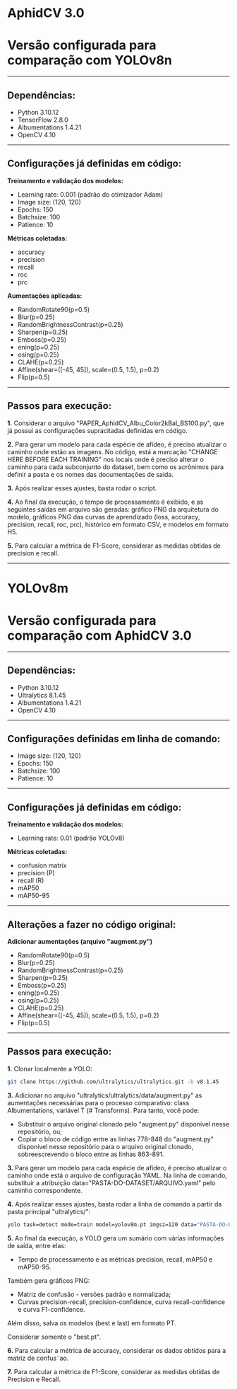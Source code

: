 # AphidCV 3.0
# Versão configurada para comparação com YOLOv8n
***

## Dependências:

- Python 3.10.12
- TensorFlow 2.8.0
- Albumentations 1.4.21
- OpenCV 4.10

***

## Configurações já definidas em código:

**Treinamento e validação dos modelos:**

- Learning rate: 0.001 (padrão do otimizador Adam)
- Image size: (120, 120)
- Epochs: 150
- Batchsize: 100
- Patience: 10

**Métricas coletadas:**

- accuracy
- precision
- recall
- roc
- prc

**Aumentações aplicadas:**

- RandomRotate90(p=0.5)
- Blur(p=0.25)
- RandomBrightnessContrast(p=0.25)
- Sharpen(p=0.25)
- Emboss(p=0.25)
- ening(p=0.25)
- osing(p=0.25)
- CLAHE(p=0.25)
- Affine(shear=([-45, 45]), scale=(0.5, 1.5), p=0.2)
- Flip(p=0.5)

***

## Passos para execução:

**1.** Considerar o arquivo "PAPER_AphidCV_Albu_Color2kBal_BS100.py", que já possui as configurações supracitadas definidas em código.

**2.** Para gerar um modelo para cada espécie de afídeo, é preciso atualizar o caminho onde estão as imagens. No código, está a marcação "CHANGE HERE BEFORE EACH TRAINING" nos locais onde é preciso alterar o caminho para cada subconjunto do dataset, bem como os acrônimos para definir a pasta e os nomes das documentações de saída.

**3.** Após realizar esses ajustes, basta rodar o script.

**4.** Ao final da execução, o tempo de processamento é exibido, e as seguintes saídas em arquivo são geradas: gráfico PNG da arquitetura do modelo, gráficos PNG das curvas de aprendizado (loss, accuracy, precision, recall, roc, prc), histórico em formato CSV, e modelos em formato H5.

**5.** Para calcular a métrica de F1-Score, considerar as medidas obtidas de precision e recall.


***


# YOLOv8m
# Versão configurada para comparação com AphidCV 3.0

***

## Dependências:

- Python 3.10.12
- Ultralytics 8.1.45
- Albumentations 1.4.21
- OpenCV 4.10

***

## Configurações definidas em linha de comando:

- Image size: (120, 120)
- Epochs: 150
- Batchsize: 100
- Patience: 10

***

## Configurações já definidas em código:

**Treinamento e validação dos modelos:**
- Learning rate: 0.01 (padrão YOLOv8)

**Métricas coletadas:**
- confusion matrix
- precision (P)
- recall (R)
- mAP50
- mAP50-95
  
***

## Alterações a fazer no código original:

**Adicionar aumentações (arquivo "augment.py")**
- RandomRotate90(p=0.5)
- Blur(p=0.25)
- RandomBrightnessContrast(p=0.25)
- Sharpen(p=0.25)
- Emboss(p=0.25)
- ening(p=0.25)
- osing(p=0.25)
- CLAHE(p=0.25)
- Affine(shear=([-45, 45]), scale=(0.5, 1.5), p=0.2)
- Flip(p=0.5)
  
***

## Passos para execução:

**1.** Clonar localmente a YOLO:
```bash
git clone https://github.com/ultralytics/ultralytics.git -b v8.1.45
```
**3.** Adicionar no arquivo "ultralytics/ultralytics/data/augment.py" as aumentações necessárias para o processo comparativo: class Albumentations, variável T (# Transforms).
Para tanto, você pode:

- Substituir o arquivo original clonado pelo "augment.py" disponível nesse repositório, ou;
- Copiar o bloco de código entre as linhas 778-848 do "augment.py" disponível nesse repositório para o arquivo original clonado, sobreescrevendo o bloco entre as linhas 863-891.

**3.** Para gerar um modelo para cada espécie de afídeo, é preciso atualizar o caminho onde está o arquivo de configuração YAML. Na linha de comando, substituir a atribuição data="PASTA-DO-DATASET/ARQUIVO.yaml" pelo caminho correspondente.

**4.** Após realizar esses ajustes, basta rodar a linha de comando a partir da pasta principal "ultralytics/":

```bash
yolo task=detect mode=train model=yolov8m.pt imgsz=120 data="PASTA-DO-DATASET/ARQUIVO.yaml" epochs=150 batch=100 workers=20 device=0 val=True keras=True patience=10 augment=true
```

**5.** Ao final da execução, a YOLO gera um sumário com várias informações de saída, entre elas: 
- Tempo de processamento e as métricas precision, recall, mAP50 e mAP50-95.

Também gera gráficos PNG: 
- Matriz de confusão - versões padrão e normalizada;
- Curvas precision-recall, precision-confidence, curva recall-confidence e curva F1-confidence. 

Além disso, salva os modelos (best e last) em formato PT. 

Considerar somente o "best.pt".

**6.** Para calcular a métrica de accuracy, considerar os dados obtidos para a matriz de confus˜ao.

**7.** Para calcular a métrica de F1-Score, considerar as medidas obtidas de Precision e Recall.
